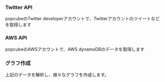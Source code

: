 ### Twitter API
popcubeのTwitter developerアカウントで、Twitterアカウントのツイートなどを取得します

### AWS API
popcubeのAWSアカウントで、AWS dynamoDBのデータを取得します

### グラフ作成
上記のデータを解析し、様々なグラフを作成します。
